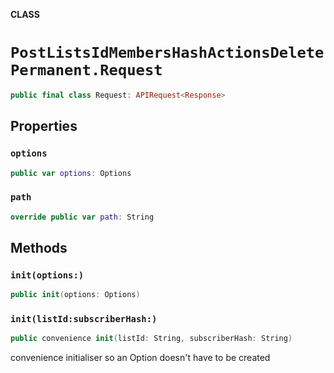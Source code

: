 **CLASS**

# `PostListsIdMembersHashActionsDeletePermanent.Request`

```swift
public final class Request: APIRequest<Response>
```

## Properties
### `options`

```swift
public var options: Options
```

### `path`

```swift
override public var path: String
```

## Methods
### `init(options:)`

```swift
public init(options: Options)
```

### `init(listId:subscriberHash:)`

```swift
public convenience init(listId: String, subscriberHash: String)
```

convenience initialiser so an Option doesn't have to be created
